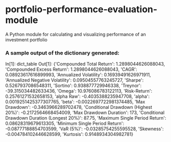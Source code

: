 # portfolio-performance-evaluation-module
A Python module for calculating and visualizing performance of an investment portfolio


### A sample output of the dictionary generated:

In[1]: dict_table
Out[1]: 
{'Compounded Total Return': 1.2898044626088043,
 'Compounded Excess Return': 1.2898044626088043,
 'CAGR': 0.08923617616899993,
 'Annualized Volatility': 0.16939491626971911,
 'Annualized Negative Volatility': 0.09504557763245727,
 'Sharpe': 0.5267937086548311,
 'Sortino': 0.938877729946338,
 'Treynor': -39.315034482633436,
 'Omega': 10.976086783122113,
 'Risk-Return': 0.25761271532658153,
 'alpha Raw': -0.4035388235947708,
 'alpha': 0.0019251425377307765,
 'beta': -0.0022697722981374485,
 'Max Drawdown': -0.3463966289702478,
 'Conditional Drawdown (Highest 20%)': -0.2172564668454009,
 'Max Drawdown Duration': 173,
 'Conditional Drawdown Duration (Longest 20%)': 87.75,
 'Maximum Single Period Return': 0.08628319679613305,
 'Minimum Single Period Return': -0.08777188854703599,
 'VaR (5%)': -0.03285754255595528,
 'Skewness': -0.004784102446628599,
 'Kurtosis': 0.9148934304982781}
 
 
